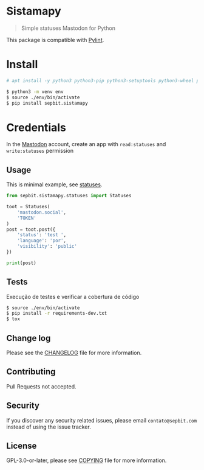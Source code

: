 # Sistamapy

> Simple statuses Mastodon for Python

This package is compatible with [Pylint](https://www.pylint.org).

# Install 

``` bash
# apt install -y python3 python3-pip python3-setuptools python3-wheel python3-venv python3-dev
```

``` bash
$ python3 -m venv env
$ source ./env/bin/activate
$ pip install sepbit.sistamapy
```

# Credentials

In the [Mastodon](https://joinmastodon.org) account, create an app with `read:statuses` and `write:statuses` permission

## Usage

This is minimal example, see [statuses](https://docs.joinmastodon.org/methods/statuses).

``` python
from sepbit.sistamapy.statuses import Statuses

toot = Statuses(
    'mastodon.social',
    'TOKEN'
)
post = toot.post({
    'status': 'test ',
    'language': 'por',
    'visibility': 'public'
})

print(post)
```

## Tests

Execução de testes e verificar a cobertura de código

``` bash
$ source ./env/bin/activate
$ pip install -r requirements-dev.txt
$ tox 
```

## Change log 

Please see the [CHANGELOG](CHANGELOG.md) file for more information.

## Contributing 

Pull Requests not accepted.

## Security 

If you discover any security related issues, please email `contato@sepbit.com` instead of using the issue tracker.

## License 

GPL-3.0-or-later, please see [COPYING](COPYING) file for more information.
